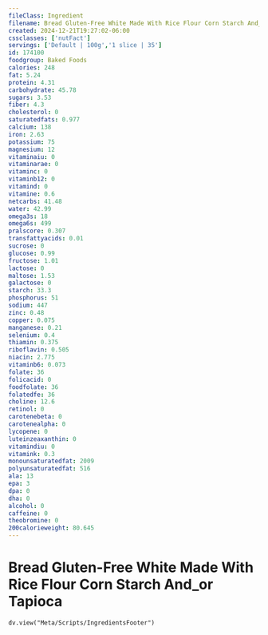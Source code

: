 ```yaml
---
fileClass: Ingredient
filename: Bread Gluten-Free White Made With Rice Flour Corn Starch And_or Tapioca
created: 2024-12-21T19:27:02-06:00
cssclasses: ['nutFact']
servings: ['Default | 100g','1 slice | 35']
id: 174100
foodgroup: Baked Foods
calories: 248
fat: 5.24
protein: 4.31
carbohydrate: 45.78
sugars: 3.53
fiber: 4.3
cholesterol: 0
saturatedfats: 0.977
calcium: 138
iron: 2.63
potassium: 75
magnesium: 12
vitaminaiu: 0
vitaminarae: 0
vitaminc: 0
vitaminb12: 0
vitamind: 0
vitamine: 0.6
netcarbs: 41.48
water: 42.99
omega3s: 18
omega6s: 499
pralscore: 0.307
transfattyacids: 0.01
sucrose: 0
glucose: 0.99
fructose: 1.01
lactose: 0
maltose: 1.53
galactose: 0
starch: 33.3
phosphorus: 51
sodium: 447
zinc: 0.48
copper: 0.075
manganese: 0.21
selenium: 0.4
thiamin: 0.375
riboflavin: 0.505
niacin: 2.775
vitaminb6: 0.073
folate: 36
folicacid: 0
foodfolate: 36
folatedfe: 36
choline: 12.6
retinol: 0
carotenebeta: 0
carotenealpha: 0
lycopene: 0
luteinzeaxanthin: 0
vitamindiu: 0
vitamink: 0.3
monounsaturatedfat: 2009
polyunsaturatedfat: 516
ala: 13
epa: 3
dpa: 0
dha: 0
alcohol: 0
caffeine: 0
theobromine: 0
200calorieweight: 80.645
---
```


# Bread Gluten-Free White Made With Rice Flour Corn Starch And_or Tapioca

```dataviewjs
dv.view("Meta/Scripts/IngredientsFooter")
```